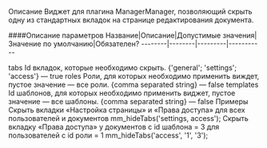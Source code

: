 Описание
Виджет для плагина ManagerManager, позволяющий скрыть одну из стандартных вкладок на странице редактирования документа.

####Описание параметров
Название|Описание|Допустимые значения|Значение по умолчанию|Обязателен?
--------|--------|---------|-----------

tabs	Id вкладок, которые необходимо скрыть.	{'general'; 'settings'; 'access'}	—	true
roles	Роли, для которых необходимо применить виждет, пустое значение — все роли.	{comma separated string}	—	false
templates	Id шаблонов, для которых необходимо применить виджет, пустое значение — все шаблоны.	{comma separated string}	—	false
Примеры
Скрыть вкладки «Настройка страницы» и «Права доступа» для всех пользователей и документов
mm_hideTabs('settings, access');
Скрыть вкладку «Права доступа» у документов с id шаблона = 3 для пользователей с id роли = 1
mm_hideTabs('access', '1', '3');